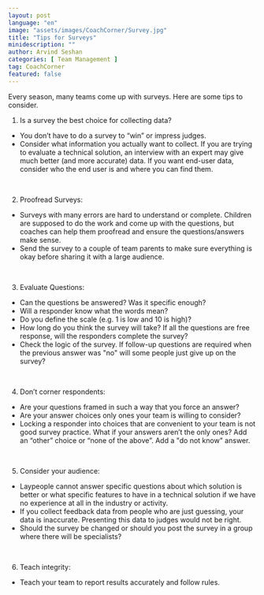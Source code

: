 ```yaml
---
layout: post
language: "en"
image: "assets/images/CoachCorner/Survey.jpg"
title: "Tips for Surveys"
minidescription: ""
author: Arvind Seshan
categories: [ Team Management ]
tag: CoachCorner
featured: false
---
```


Every season, many teams come up with surveys. Here are some tips to consider.

1. Is a survey the best choice for collecting data? <br>
- You don’t have to do a survey to “win” or impress judges.
- Consider what information you actually want to collect. If you are trying to evaluate a technical solution, an interview with an expert may give much better (and more accurate) data. If you want end-user data, consider who the end user is and where you can find them.
<br>

2. Proofread Surveys:<br>
- Surveys with many errors are hard to understand or complete. Children are supposed to do the work and come up with the questions, but coaches can help them proofread and ensure the questions/answers make sense.
- Send the survey to a couple of team parents to make sure everything is okay before sharing it with a large audience.
<br>

3. Evaluate Questions: <br>
- Can the questions be answered? Was it specific enough?
- Will a responder know what the words mean?
- Do you define the scale (e.g. 1 is low and 10 is high)?
- How long do you think the survey will take? If all the questions are free response, will the responders complete the survey?
- Check the logic of the survey. If follow-up questions are required when the previous answer was "no" will some people just give up on the survey?
<br>

4. Don’t corner respondents: <br>
- Are your questions framed in such a way that you force an answer?
- Are your answer choices only ones your team is willing to consider?
- Locking a responder into choices that are convenient to your team is not good survey practice. What if your answers aren’t the only ones? Add an “other” choice or “none of the above”. Add a "do not know" answer.
<br>

5. Consider your audience:
-  Laypeople cannot answer specific questions about which solution is better or what specific features to have in a technical solution if we have no experience at all in the industry or activity.
- If you collect feedback data from people who are just guessing, your data is inaccurate. Presenting this data to judges would not be right.
- Should the survey be changed or should you post the survey in a group where there will be specialists?
<br>

6. Teach integrity:<br>
- Teach your team to report results accurately and follow rules.
<br>
